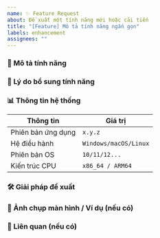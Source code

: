 ```yaml
---
name: ✨ Feature Request
about: Đề xuất một tính năng mới hoặc cải tiến
title: "[Feature] Mô tả tính năng ngắn gọn"
labels: enhancement
assignees: ""
---
```


### 🚀 Mô tả tính năng

<!-- Mô tả ngắn gọn về tính năng bạn đề xuất -->

### 🎯 Lý do bổ sung tính năng

<!-- Tại sao tính năng này cần thiết? Nó sẽ giúp ích như thế nào? -->

### 📊 Thông tin hệ thống

| Thông tin          | Giá trị               |
| ------------------ | --------------------- |
| Phiên bản ứng dụng | `x.y.z`               |
| Hệ điều hành       | `Windows/macOS/Linux` |
| Phiên bản OS       | `10/11/12...`         |
| Kiến trúc CPU      | `x86_64 / ARM64`      |

### 🛠 Giải pháp đề xuất

<!-- Bạn có đề xuất cách triển khai hoặc giải pháp không? -->

### 🚨 Ảnh chụp màn hình / Ví dụ (nếu có)

<!-- Nếu có minh họa hoặc mockup UI, vui lòng đính kèm -->

### 🔗 Liên quan (nếu có)

<!-- Liệt kê các issue hoặc PR liên quan -->
